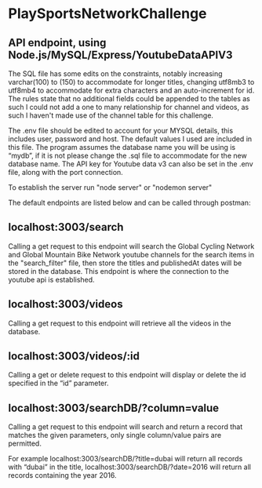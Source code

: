 # PlaySportsNetworkChallenge
## API endpoint, using Node.js/MySQL/Express/YoutubeDataAPIV3

The SQL file has some edits on the constraints, notably increasing varchar(100) to (150) to accommodate for longer titles, changing utf8mb3 to utf8mb4 to accommodate for extra characters and an auto-increment for id.
The rules state that no additional fields could be appended to the tables as such I could not add a one to many relationship for channel and videos, as such I haven't made use of the channel table for this challenge.

The .env file should be edited to account for your MYSQL details, this includes user, password and host. The default values I used are included in this file. The program assumes the database name you will be using is “mydb”, if it is not please change the .sql file to accommodate for the new database name. The API key for Youtube data v3 can also be set in the .env file, along with the port connection.

To establish the server run "node server" or "nodemon server"

The default endpoints are listed below and can be called through postman:

## localhost:3003/search
Calling a get request to this endpoint will search the Global Cycling Network and Global Mountain Bike Network youtube channels for the search items in the "search_filter" file, then store the titles and publishedAt dates will be stored in the database.
This endpoint is where the connection to the youtube api is established.

## localhost:3003/videos
Calling a get request to this endpoint will retrieve all the videos in the database.

## localhost:3003/videos/:id
Calling a get or delete request to this endpoint will display or delete the id specified in the “id” parameter.

## localhost:3003/searchDB/?column=value
Calling a get request to this endpoint will search and return a record that matches the given parameters, only single column/value pairs are permitted.

For example localhost:3003/searchDB/?title=dubai will return all records with “dubai” in the title, localhost:3003/searchDB/?date=2016 will return all records containing the year 2016.

